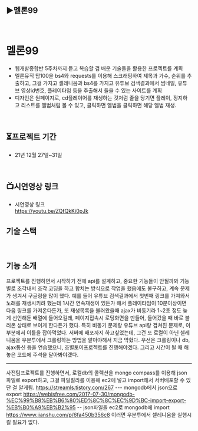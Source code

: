 ## ▶멜론99

<br>

# 멜론99

+ 웹개발종합반 5주차까지 듣고 복습할 겸 배운 기술들을 활용한 프로젝트를 계획
+ 멜론뮤직 탑100을 bs4와 requests를 이용해 스크래핑하여 제목과 가수, 순위를 추출하고, 그걸 가지고 셀레니움과 bs4를 가지고 유튜브 검색결과에서 썸네일, 유튜브 영상id번호, 플레이타임 등을 추출해서 들을 수 있는 사이트를 계획
+ 디자인은 원페이지로, cd플레이어를 재생하는 것처럼 줄을 당기면 플레이, 정지하고 리스트를 앨범처럼 볼 수 있고, 클릭하면 앨범을 클릭하면 해당 앨범 재생.
<br>

## ⏳프로젝트 기간
- 21년 12월 27일~31일

<br>


## 📺시연영상 링크

- 시연영상 링크
   <br> https://youtu.be/ZQfQkKi0pJk
   <br>


## 기술 스택

<br>

## 기능 소개
프로젝트를 진행하면서 시작하기 전에 api를 설계하고, 중요한 기능들이 안될까봐 기능 별로 조각내서 조각 코딩을 하고 합치는 방식으로 작업을 했음에도 불구하고, 계속 문제가 생겨서 구글링을 많이 했다. 예를 들어 유튜브 검색결과에서 첫번째 링크를 가져와서 노래를 재생시키려 했는데 1시간 연속재생이 있든가 해서 플레이타임이 10분이상이면 다음 링크를 가져온다든가, 또 재생목록을 불러왔을때 ajax가 비동기라 1~2초 정도 늦게 선언해둔 배열에 들어오길래, 페이지접속시 로딩화면을 만들어, 들어갔을 때 바로 불러온 상태로 보이게 한다든가 했다. 특히 비동기 문제랑 유튜브 api랑 겹쳐진 문제로, 이 부분에서 이틀을 잡아먹었다. 서버에 배포까지 하고싶었는데, 그건 또 로컬이 아닌 셀레니움을 우분투에서 크롤링하는 방법을 알아야해서 지금 막혔다. 우선은 크롤링이나 db, ajax통신 등을 연습했으니, 조별토이프로젝트를 진행해야겠다.
그리고 시간이 될 때 해놓은 코드에 주석을 달아봐야겠다.


----------------
사전팀프로젝트를 진행하면서, 로컬db의 콜렉션을 mongo compass를 이용해 json파일로 export하고, 그걸 파일질라를 이용해 ec2에 넣고 import해서 서버배포할 수 있단 걸 알게됨.
https://streamls.tistory.com/267   --- mongodb에서 json으로 export
https://webisfree.com/2017-07-30/mongodb-%EC%99%B8%EB%B6%80%ED%8C%8C%EC%9D%BC-import-export-%EB%B0%A9%EB%B2%95 -- json파일을 ec2로 mongodb에 import
https://www.jianshu.com/p/6fa450b356c8
이러면 우분투에서 셀레니움을 실행시킬 필요가 없다.
